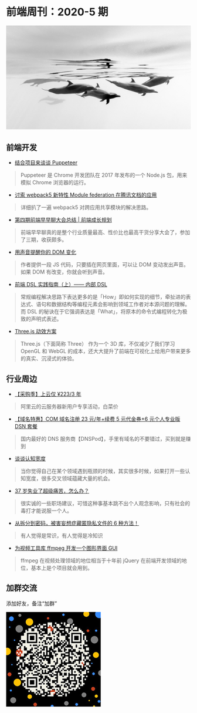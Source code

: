 # 前端周刊：2020-5 期

[![](/img/bing/20200414.png?imageView2/2/w/960)](https://cn.bing.com/search?q=热带斑海豚)

## 前端开发

- [结合项目来谈谈 Puppeteer](https://zhuanlan.zhihu.com/p/76237595)

> Puppeteer 是 Chrome 开发团队在 2017 年发布的一个 Node.js 包，用来模拟 Chrome 浏览器的运行。

- [讨索 webpack5 新特性 Module federation 在腾讯文档的应用](http://www.alloyteam.com/2020/04/14338/)

> 详细扒了一遍 webpack5 对跨应用共享模块的解决思路。

- [第四期前端早早聊大会总结 | 前端成长规划](https://juejin.im/post/5e918f07f265da48062c8072)

> 前端早早聊真的是整个行业质量最高、性价比也最高干货分享大会了，参加了三期，收获颇多。

- [用声音提醒你的 DOM 变化](https://gist.github.com/tomhicks/6cb5e827723c4eaef638bf9f7686d2d8)

> 作者提供一段 JS 代码，只要插在网页里面，可以让 DOM 变动发出声音。如果 DOM 有改变，你就会听到声音。

- [前端 DSL 实践指南（上）—— 内部 DSL](https://zhuanlan.zhihu.com/p/107947462)

> 常规编程解决思路下表达更多的是「How」即如何实现的细节，牵扯进的表达式、语句和数据结构等编程元素会影响到领域工作者对本源问题的理解。而 DSL 的秘诀在于它强调表达是「What」，将原本的命令式编程转化为极致的声明式表述。

- [Three.js 动效方案](https://zhuanlan.zhihu.com/p/113747668)

> Three.js（下面简称 Three） 作为一个 3D 库，不仅减少了我们学习 OpenGL 和 WebGL 的成本，还大大提升了前端在可视化上给用户带来更多的真实、沉浸式的体验。

## 行业周边

- [【采购季】上云仅 ¥223/3 年](https://www.aliyun.com/sale-season/2020/procurement-new-members?userCode=y31qmczl)

> 阿里云的云服务器新用户专享活动，白菜价

- [【域名特惠】COM 域名注册 23 元/年+续费 5 元代金券+6 元个人专业版 DSN 套餐](https://www.dnspod.cn/promo/domainscarnival?promo_code=3LIUUR11729&source=sharelink&from=link)

> 国内最好的 DNS 服务商【DNSPod】，手里有域名的不要错过，买到就是赚到

- [谈谈认知宽度](https://mp.weixin.qq.com/s/qywivvNmuKBwNgKdDq-wmA)

> 当你觉得自己在某个领域遇到瓶颈的时候，其实很多时候，如果打开一些认知宽度，很多交叉领域蕴藏大量的机会。

- [37 岁失业了超级痛苦，怎么办？](https://www.zhihu.com/question/382744221/answer/1146871938)

> 很实诚的一些职场建议，可惜这种事基本跳不出个人观念影响，只有社会的毒打才能说服一个人。

- [从拆分到密码，被害妄想症藏匿隐私文件的 6 种方法！](https://mp.weixin.qq.com/s/uOy0eN1few9gtU-HzQXfOw)

> 有人觉得是常识，有人觉得是冷知识

- [为视频工具库 ffmpeg 开发一个图形界面 GUI](https://github.com/mifi/lossless-cut)

> ffmpeg 在视频处理领域的地位相当于十年前 jQuery 在前端开发领域的地位，基本上是个项目就会用到。

## 加群交流

添加好友，备注“加群”

![refned_x](/img/a/refined-x.jpg)
